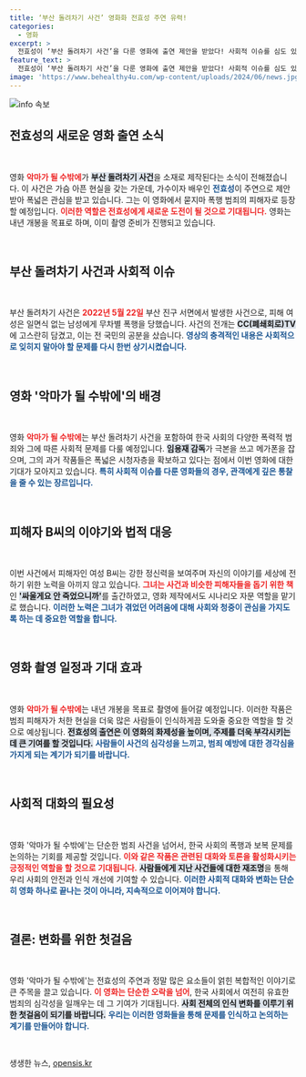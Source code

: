 ```yaml
---
title: ‘부산 돌려차기 사건’ 영화화 전효성 주연 유력!
categories:
  - 영화
excerpt: >
  전효성이 ‘부산 돌려차기 사건’을 다룬 영화에 출연 제안을 받았다! 사회적 이슈를 심도 있게 반영할 이 작품은 내년 개봉 예정으로, 전효성은 묻지마 폭행 피해자 역할을 맡는다. 클릭하여 자세한 내용을 확인해보세요!
feature_text: >
  전효성이 ‘부산 돌려차기 사건’을 다룬 영화에 출연 제안을 받았다! 사회적 이슈를 심도 있게 반영할 이 작품은 내년 개봉 예정으로, 전효성은 묻지마 폭행 피해자 역할을 맡는다. 클릭하여 자세한 내용을 확인해보세요!
image: 'https://www.behealthy4u.com/wp-content/uploads/2024/06/news.jpg'
---
```


<p><img src="https://www.behealthy4u.com/wp-content/uploads/2024/06/news.jpg" alt="info 속보" /></p>

<h2 data-ke-size="size26">전효성의 새로운 영화 출연 소식</h2>

<p data-ke-size="size16">&nbsp;</p>

<p>영화 <b><span style="color: #ee2323;">악마가 될 수밖에</span></b>가 <b><span style="background-color: #21538527;">부산 돌려차기 사건</span></b>을 소재로 제작된다는 소식이 전해졌습니다. 이 사건은 가슴 아픈 현실을 갖는 가운데, 가수이자 배우인 <b><span style="color: #1a5490;">전효성</span></b>이 주연으로 제안받아 폭넓은 관심을 받고 있습니다. 그는 이 영화에서 묻지마 폭행 범죄의 피해자로 등장할 예정입니다. <b><span style="color: #ee2323;">이러한 역할은 전효성에게 새로운 도전이 될 것으로 기대됩니다.</span></b> 영화는 내년 개봉을 목표로 하며, 이미 촬영 준비가 진행되고 있습니다. </p>

<p data-ke-size="size16">&nbsp;</p>

<h2 data-ke-size="size26">부산 돌려차기 사건과 사회적 이슈</h2>

<p data-ke-size="size16">&nbsp;</p>

<p>부산 돌려차기 사건은 <b><span style="color: #ee2323;">2022년 5월 22일</span></b> 부산 진구 서면에서 발생한 사건으로, 피해 여성은 일면식 없는 남성에게 무차별 폭행을 당했습니다. 사건의 전개는 <b><span style="background-color: #21538527;">CC(폐쇄회로)TV</span></b>에 고스란히 담겼고, 이는 전 국민의 공분을 샀습니다. <b><span style="color: #1a5490;">영상의 충격적인 내용은 사회적으로 잊히지 말아야 할 문제를 다시 한번 상기시켰습니다.</span></b> </p>

<p data-ke-size="size16">&nbsp;</p>

<h2 data-ke-size="size26">영화 '악마가 될 수밖에'의 배경</h2>

<p data-ke-size="size16">&nbsp;</p>

<p>영화 <b><span style="color: #ee2323;">악마가 될 수밖에</span></b>는 부산 돌려차기 사건을 포함하여 한국 사회의 다양한 폭력적 범죄와 그에 따른 사회적 문제를 다룰 예정입니다. <b><span style="background-color: #21538527;">임용재 감독</span></b>가 극본을 쓰고 메가폰을 잡으며, 그의 과거 작품들은 폭넓은 시청자층을 확보하고 있다는 점에서 이번 영화에 대한 기대가 모아지고 있습니다. <b><span style="color: #1a5490;">특히 사회적 이슈를 다룬 영화들의 경우, 관객에게 깊은 통찰을 줄 수 있는 장르입니다.</span></b></p>

<p data-ke-size="size16">&nbsp;</p>

<h2 data-ke-size="size26">피해자 B씨의 이야기와 법적 대응</h2>

<p data-ke-size="size16">&nbsp;</p>

<p>이번 사건에서 피해자인 여성 B씨는 강한 정신력을 보여주며 자신의 이야기를 세상에 전하기 위한 노력을 아끼지 않고 있습니다. <b><span style="color: #ee2323;">그녀는 사건과 비슷한 피해자들을 돕기 위한 책</span></b>인 <b><span style="background-color: #21538527;">'싸울게요 안 죽었으니까'</span></b>를 출간하였고, 영화 제작에서도 시나리오 자문 역할을 맡기로 했습니다. <b><span style="color: #1a5490;">이러한 노력은 그녀가 겪었던 어려움에 대해 사회와 청중이 관심을 가지도록 하는 데 중요한 역할을 합니다.</span></b></p>

<p data-ke-size="size16">&nbsp;</p>

<h2 data-ke-size="size26">영화 촬영 일정과 기대 효과</h2>

<p data-ke-size="size16">&nbsp;</p>

<p>영화 <b><span style="color: #ee2323;">악마가 될 수밖에</span></b>는 내년 개봉을 목표로 촬영에 들어갈 예정입니다. 이러한 작품은 범죄 피해자가 처한 현실을 더욱 많은 사람들이 인식하게끔 도와줄 중요한 역할을 할 것으로 예상됩니다. <b><span style="background-color: #21538527;">전효성의 출연은 이 영화의 화제성을 높이며, 주제를 더욱 부각시키는 데 큰 기여를 할 것입니다.</span></b> <b><span style="color: #1a5490;">사람들이 사건의 심각성을 느끼고, 범죄 예방에 대한 경각심을 가지게 되는 계기가 되기를 바랍니다.</span></b></p>

<p data-ke-size="size16">&nbsp;</p>

<h2 data-ke-size="size26">사회적 대화의 필요성</h2>

<p data-ke-size="size16">&nbsp;</p>

<p>영화 '악마가 될 수밖에'는 단순한 범죄 사건을 넘어서, 한국 사회의 폭행과 보복 문제를 논의하는 기회를 제공할 것입니다. <b><span style="color: #ee2323;">이와 같은 작품은 관련된 대화와 토론을 활성화시키는 긍정적인 역할을 할 것으로 기대됩니다.</span></b> <b><span style="background-color: #21538527;">사람들에게 지난 사건들에 대한 재조명</span></b>을 통해 우리 사회의 안전과 인식 개선에 기여할 수 있습니다. <b><span style="color: #1a5490;">이러한 사회적 대화와 변화는 단순히 영화 하나로 끝나는 것이 아니라, 지속적으로 이어져야 합니다.</span></b></p>

<p data-ke-size="size16">&nbsp;</p>

<h2 data-ke-size="size26">결론: 변화를 위한 첫걸음</h2>

<p data-ke-size="size16">&nbsp;</p>

<p>영화 '악마가 될 수밖에'는 전효성의 주연과 정말 많은 요소들이 얽힌 복합적인 이야기로 큰 주목을 끌고 있습니다. <b><span style="color: #ee2323;">이 영화는 단순한 오락을 넘어</span></b>, 한국 사회에서 여전히 유효한 범죄의 심각성을 일깨우는 데 그 기여가 기대됩니다. <b><span style="background-color: #21538527;">사회 전체의 인식 변화를 이루기 위한 첫걸음이 되기를 바랍니다.</span></b> <b><span style="color: #1a5490;">우리는 이러한 영화들을 통해 문제를 인식하고 논의하는 계기를 만들어야 합니다.</span></b></p>

<p data-ke-size="size16">&nbsp;</p>
생생한 뉴스, <a href="https://opensis.kr" rel="dofollow">opensis.kr</a>



